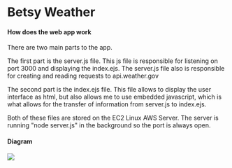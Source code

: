 # Betsy Weather

#### How does the web app work

There are two main parts to the app.

The first part is the server.js file. This js file is responsible for listening on port 3000 and displaying the index.ejs. The server.js file also is responsible for creating and reading requests to api.weather.gov

The second part is the index.ejs file. This file allows to display the user interface as html, but also allows me to use embedded javascript, which is what allows for the transfer of information from server.js to index.ejs.

Both of these files are stored on the EC2 Linux AWS Server. The server is running "node server.js" in the background so the port is always open.

#### Diagram
![](https://s3.amazonaws.com/harshalnawade/readme.jpg)
